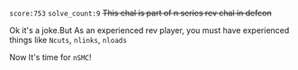 `score:753` `solve_count:9`
~~This chal is part of n series rev chal in defcon~~ 

Ok it's a joke.But As an experienced rev player, you must have experienced things like `Ncuts`, `nlinks`, `nloads`

Now It's time for `nSMC`!

